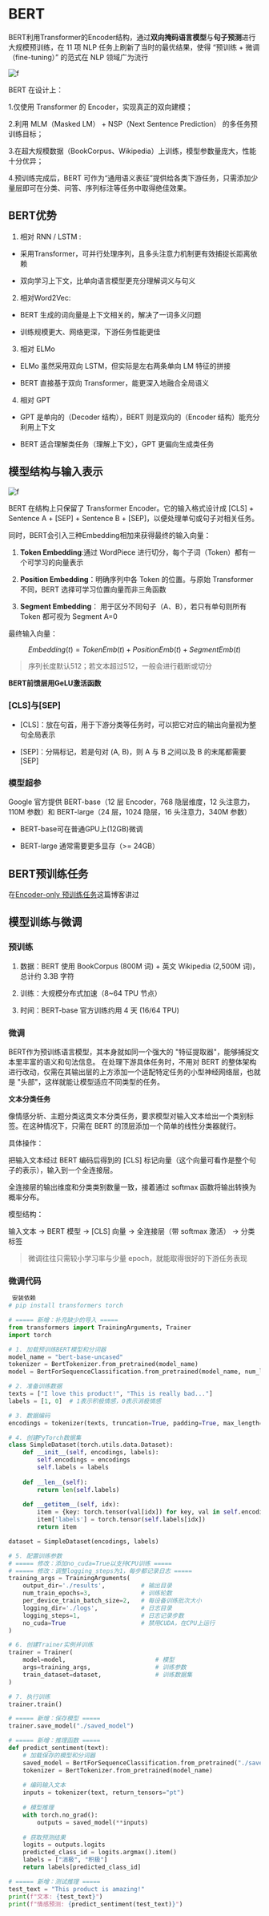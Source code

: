 # BERT

BERT利用Transformer的Encoder结构，通过**双向掩码语言模型**与**句子预测**进行大规模预训练，在 11 项 NLP 任务上刷新了当时的最优结果，使得 “预训练 + 微调（fine-tuning）” 的范式在 NLP 领域广为流行

![f](../../../images/LLM_img/B2.png)

BERT 在设计上：

​1.仅使用 Transformer 的 Encoder，实现真正的双向建模； 

​2.利用 MLM（Masked LM） + NSP（Next Sentence Prediction） 的多任务预训练目标； 

​3.在超大规模数据（BookCorpus、Wikipedia）上训练，模型参数量庞大，性能十分优异； 

​4.预训练完成后，BERT 可作为“通用语义表征”提供给各类下游任务，只需添加少量层即可在分类、问答、序列标注等任务中取得绝佳效果。

## BERT优势

1. 相对 RNN / LSTM  ​:

- 采用Transformer，可并行处理序列，且多头注意力机制更有效捕捉长距离依赖

- 双向学习上下文，比单向语言模型更充分理解词义与句义

2. 相对Word2Vec:

- BERT 生成的词向量是上下文相关的，解决了一词多义问题

- 训练规模更大、网络更深，下游任务性能更佳

3. 相对 ELMo

- ELMo 虽然采用双向 LSTM，但实际是左右两条单向 LM 特征的拼接

- BERT 直接基于双向 Transformer，能更深入地融合全局语义

4. 相对 GPT

- GPT 是单向的（Decoder 结构），BERT 则是双向的（Encoder 结构）能充分利用上下文

- BERT 适合理解类任务（理解上下文），GPT 更偏向生成类任务

## 模型结构与输入表示

![f](../../../images/LLM_img/B3.png)

BERT 在结构上只保留了 Transformer Encoder。它的输入格式设计成 [CLS] + Sentence A + [SEP] + Sentence B + [SEP]，以便处理单句或句子对相关任务。

同时，BERT会引入三种Embedding相加来获得最终的输入向量：

1. **Token Embedding**:通过 WordPiece 进行切分，每个子词（Token）都有一个可学习的向量表示

2. **Position Embedding**：明确序列中各 Token 的位置。与原始 Transformer 不同，BERT 选择可学习位置向量而非三角函数

3. **Segment Embedding**： 用于区分不同句子（A、B），若只有单句则所有 Token 都可视为 Segment A=0

最终输入向量：

$$Embedding(t)=TokenEmb(t)+PositionEmb(t)+SegmentEmb(t)$$

> 序列长度默认512；若文本超过512，一般会进行截断或切分

**BERT前馈层用GeLU激活函数**

### [CLS]与[SEP]

- [CLS]：放在句首，用于下游分类等任务时，可以把它对应的输出向量视为整句全局表示

- [SEP]：分隔标记，若是句对 (A, B)，则 A 与 B 之间以及 B 的末尾都需要 [SEP]

### 模型超参

Google 官方提供 BERT-base（12 层 Encoder，768 隐层维度，12 头注意力，110M 参数）和 BERT-large（24 层，1024 隐层，16 头注意力，340M 参数）

- BERT-base可在普通GPU上(12GB)微调

- BERT-large 通常需要更多显存（>= 24GB）

## BERT预训练任务

在[Encoder-only 预训练任务](预训练任务.md)这篇博客讲过

## 模型训练与微调

### 预训练

1. 数据：BERT 使用 BookCorpus (800M 词) + 英文 Wikipedia (2,500M 词)，总计约 3.3B 字符

2. 训练：大规模分布式加速（8~64 TPU 节点）

3. 时间：BERT-base 官方训练约用 4 天 (16/64 TPU)

### 微调

BERT作为预训练语言模型，其本身就如同一个强大的 "特征提取器"，能够捕捉文本里丰富的语义和句法信息。
在处理下游具体任务时，不用对 BERT 的整体架构进行改动，仅需在其输出层的上方添加一个适配特定任务的小型神经网络层，也就是 "头部"，这样就能让模型适应不同类型的任务。

**文本分类任务**

像情感分析、主题分类这类文本分类任务，要求模型对输入文本给出一个类别标签。在这种情况下，只需在 BERT 的顶层添加一个简单的线性分类器就行。

具体操作：

把输入文本经过 BERT 编码后得到的 [CLS] 标记向量（这个向量可看作是整个句子的表示），输入到一个全连接层。

全连接层的输出维度和分类类别数量一致，接着通过 softmax 函数将输出转换为概率分布。

模型结构：

输入文本 → BERT 模型 → [CLS] 向量 → 全连接层（带 softmax 激活） → 分类标签

> 微调往往只需较小学习率与少量 epoch，就能取得很好的下游任务表现


### 微调代码

```python
 安装依赖
# pip install transformers torch

# ===== 新增：补充缺少的导入 =====
from transformers import TrainingArguments, Trainer
import torch

# 1. 加载预训练BERT模型和分词器
model_name = "bert-base-uncased"
tokenizer = BertTokenizer.from_pretrained(model_name)
model = BertForSequenceClassification.from_pretrained(model_name, num_labels=2)

# 2. 准备训练数据
texts = ["I love this product!", "This is really bad..."]
labels = [1, 0]  # 1表示积极情感，0表示消极情感

# 3. 数据编码
encodings = tokenizer(texts, truncation=True, padding=True, max_length=64)

# 4. 创建PyTorch数据集
class SimpleDataset(torch.utils.data.Dataset):
    def __init__(self, encodings, labels):
        self.encodings = encodings
        self.labels = labels
        
    def __len__(self):
        return len(self.labels)
    
    def __getitem__(self, idx):
        item = {key: torch.tensor(val[idx]) for key, val in self.encodings.items()}
        item['labels'] = torch.tensor(self.labels[idx])
        return item

dataset = SimpleDataset(encodings, labels)

# 5. 配置训练参数
# ===== 修改：添加no_cuda=True以支持CPU训练 =====
# ===== 修改：调整logging_steps为1，每步都记录日志 =====
training_args = TrainingArguments(
    output_dir='./results',          # 输出目录
    num_train_epochs=3,              # 训练轮数
    per_device_train_batch_size=2,   # 每设备训练批次大小
    logging_dir='./logs',            # 日志目录
    logging_steps=1,                 # 日志记录步数
    no_cuda=True                     # 禁用CUDA，在CPU上运行
)

# 6. 创建Trainer实例并训练
trainer = Trainer(
    model=model,                         # 模型
    args=training_args,                  # 训练参数
    train_dataset=dataset,               # 训练数据集
)

# 7. 执行训练
trainer.train()

# ===== 新增：保存模型 =====
trainer.save_model("./saved_model")

# ===== 新增：推理函数 =====
def predict_sentiment(text):
    # 加载保存的模型和分词器
    saved_model = BertForSequenceClassification.from_pretrained("./saved_model")
    tokenizer = BertTokenizer.from_pretrained(model_name)
    
    # 编码输入文本
    inputs = tokenizer(text, return_tensors="pt")
    
    # 模型推理
    with torch.no_grad():
        outputs = saved_model(**inputs)
    
    # 获取预测结果
    logits = outputs.logits
    predicted_class_id = logits.argmax().item()
    labels = ["消极", "积极"]
    return labels[predicted_class_id]

# ===== 新增：测试推理 =====
test_text = "This product is amazing!"
print(f"文本: {test_text}")
print(f"情感预测: {predict_sentiment(test_text)}")    

```

